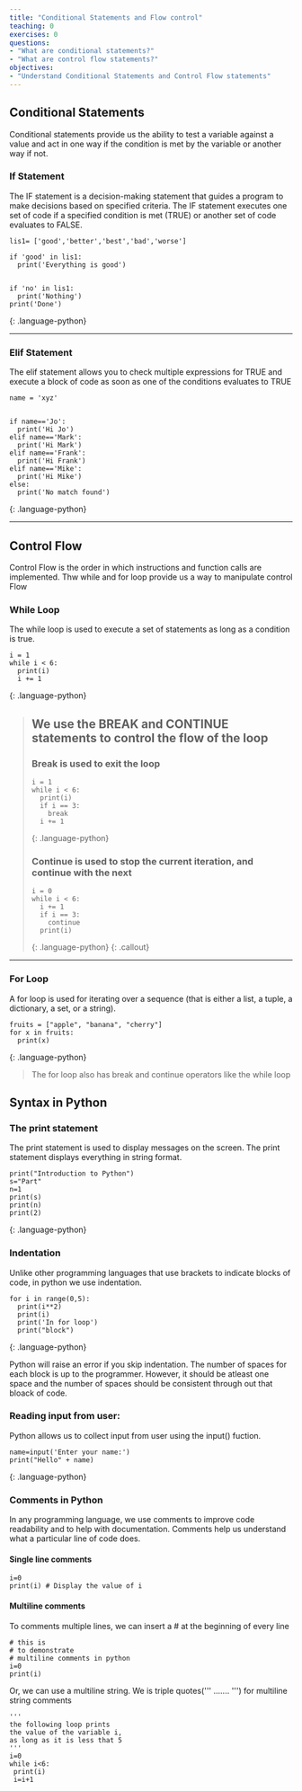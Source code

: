 ```yaml
---
title: "Conditional Statements and Flow control"
teaching: 0
exercises: 0
questions:
- "What are conditional statements?"
- "What are control flow statements?"
objectives:
- "Understand Conditional Statements and Control Flow statements"
---
```

## Conditional Statements
Conditional statements provide us the ability to test a variable against a value and act in one way if the condition is met by the variable or another way if not.

### If Statement

The IF statement is a decision-making statement that guides a program to make decisions based on specified criteria. The IF statement executes one set of code if a specified condition is met (TRUE) or another set of code evaluates to FALSE.

~~~
lis1= ['good','better','best','bad','worse']

if 'good' in lis1:
  print('Everything is good')


if 'no' in lis1:
  print('Nothing')
print('Done')
~~~
{: .language-python}

---

### Elif Statement

The elif statement allows you to check multiple expressions for TRUE and execute a block of code as soon as one of the conditions evaluates to TRUE

~~~
name = 'xyz'


if name=='Jo':
  print('Hi Jo')
elif name=='Mark':
  print('Hi Mark')
elif name=='Frank':
  print('Hi Frank')
elif name=='Mike':
  print('Hi Mike')
else:
  print('No match found')
~~~
{: .language-python}

---
## Control Flow
Control Flow is the order in which instructions and function calls are implemented. Thw while and for loop provide us a way to manipulate control Flow

### While Loop

The while loop is used to execute a set of statements as long as a condition is true.

~~~
i = 1
while i < 6:
  print(i)
  i += 1
~~~
{: .language-python}

> ## We use the BREAK and CONTINUE statements to control the flow of the loop
> ### Break is used to exit the loop
> ~~~
> i = 1
> while i < 6:
>   print(i)
>   if i == 3:
>     break
>   i += 1
> ~~~
> {: .language-python}
> 
> ### Continue is used to stop the current iteration, and continue with the next
> 
> ~~~
> i = 0
> while i < 6:
>   i += 1
>   if i == 3:
>     continue
>   print(i)
>   ~~~
>   {: .language-python}
{: .callout}


---

### For Loop

A for loop is used for iterating over a sequence (that is either a list, a tuple, a dictionary, a set, or a string).

~~~
fruits = ["apple", "banana", "cherry"]
for x in fruits:
  print(x)
~~~
{: .language-python}
> The for loop also has break and continue operators like the while loop

## Syntax in Python

### The print statement
The print statement is used to display messages on the screen. The print statement displays everything in string format. 
~~~
print("Introduction to Python")
s="Part"
n=1
print(s)
print(n)
print(2)
~~~
{: .language-python}

### Indentation
Unlike other programming languages that use brackets to indicate blocks of code, in python we use indentation.
~~~
for i in range(0,5):
  print(i**2)
  print(i)
  print('In for loop')
  print("block")
~~~
{: .language-python}

Python will raise an error if you skip indentation. The number of spaces for each block is up to the programmer. However, it should be atleast one space and the number of spaces should be consistent through out that bloack of code.
### Reading input from user:
Python allows us to collect input from user using the input() fuction.
~~~
name=input('Enter your name:')
print("Hello" + name)
~~~
{: .language-python}

### Comments in Python

In any programming language, we use comments to improve code readability and to help with documentation. Comments help us understand what a particular line of code does.

#### Single line comments
~~~
i=0
print(i) # Display the value of i
~~~

#### Multiline comments
To comments multiple lines, we can insert a # at the beginning of every line
~~~
# this is
# to demonstrate
# multiline comments in python
i=0
print(i)
~~~

Or, we can use a multiline string. We is triple quotes(''' ....... ''') for multiline string comments
~~~
'''
the following loop prints 
the value of the variable i, 
as long as it is less that 5
'''
i=0
while i<6:
 print(i)
 i=i+1
~~~
